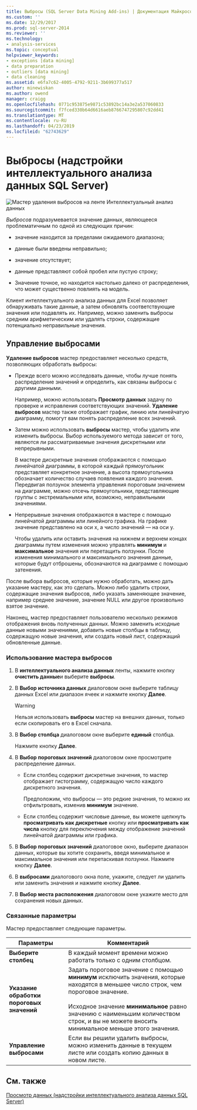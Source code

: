 ```yaml
---
title: Выбросы (SQL Server Data Mining Add-ins) | Документация Майкрософт
ms.custom: ''
ms.date: 12/29/2017
ms.prod: sql-server-2014
ms.reviewer: ''
ms.technology:
- analysis-services
ms.topic: conceptual
helpviewer_keywords:
- exceptions [data mining]
- data preparation
- outliers [data mining]
- data cleaning
ms.assetid: e6fa7c62-4005-4792-9211-3b699377a517
author: minewiskan
ms.author: owend
manager: craigg
ms.openlocfilehash: 0771c953875e9871c53892bc14a3e2a537060833
ms.sourcegitcommit: f7fced330b64d6616aeb8766747295807c92dd41
ms.translationtype: MT
ms.contentlocale: ru-RU
ms.lasthandoff: 04/23/2019
ms.locfileid: "62743629"
---
```

# <a name="outliers-sql-server-data-mining-add-ins"></a>Выбросы (надстройки интеллектуального анализа данных SQL Server)
  ![Мастер удаления выбросов на ленте Интеллектуальный анализ данных](media/dmc-outliers.gif "мастер удаления выбросов на ленте Интеллектуальный анализ данных")  
  
 *Выбросов* подразумевается значение данных, являющееся проблематичным по одной из следующих причин:  
  
-   значение находится за пределами ожидаемого диапазона;  
  
-   данные были введены неправильно;  
  
-   значение отсутствует;  
  
-   данные представляют собой пробел или пустую строку;  
  
-   Значение точное, но находится настолько далеко от распределения, что может существенно повлиять на модель.  
  
 Клиент интеллектуального анализа данных для Excel позволяет обнаруживать такие данные, а затем обновлять соответствующие значения или подавлять их. Например, можно заменить выбросы средним арифметическим или удалять строки, содержащие потенциально неправильные значения.  
  
## <a name="handling-outliers"></a>Управление выбросами  
 **Удаление выбросов** мастер предоставляет несколько средств, позволяющих обработать выбросы:  
  
-   Прежде всего можно исследовать данные, чтобы лучше понять распределение значений и определить, как связаны выбросы с другими данными.  
  
     Например, можно использовать **Просмотр данных** задачу по проверке и исправления соответствующих значений. **Удаление выбросов** мастер также отображает график, линию или линейчатую диаграмму, помогут вам понять распределение всех значений.  
  
-   Затем можно использовать **выбросы** мастер, чтобы удалить или изменить выбросы. Выбор используемого метода зависит от того, являются ли рассматриваемые значения дискретными или непрерывными.  
  
     В мастере дискретные значения отображаются с помощью линейчатой диаграммы, в которой каждый прямоугольник представляет конкретное значение, а высота прямоугольника обозначает количество случаев появления каждого значения. Передвигая ползунок элемента управления пороговым значением на диаграмме, можно отсечь прямоугольники, представляющие группы с экстремальными или, возможно, неправильными значениями.  
  
-   Непрерывные значения отображаются в мастере с помощью линейчатой диаграммы или линейного графика. На графике значение представлено на оси x, а число значений — на оси y.  
  
     Чтобы удалить или оставить значения на нижнем и верхнем концах диаграммы путем изменения можно управлять **минимум** и **максимальное** значения или перетащить ползунки. После изменения минимального и максимального значения данные, которые будут отброшены, обозначаются на диаграмме с помощью затенения.  
  
 После выбора выбросов, которые нужно обработать, можно дать указание мастеру, как это сделать. Можно либо удалить строки, содержащие значения выбросов, либо указать заменяющее значение, например среднее значение, значение NULL или другое произвольно взятое значение.  
  
 Наконец, мастер предоставляет пользователю несколько режимов отображения вновь полученных данных. Можно заменить исходные данные новыми значениями, добавить новые столбцы в таблицу, содержащую новые значения, или создать новый лист, содержащий обновленные данные.  
  
### <a name="using-the-outlier-wizard"></a>Использование мастера выбросов  
  
1.  В **интеллектуального анализа данных** ленты, нажмите кнопку **очистить данные**и выберите **выбросы**.  
  
2.  В **Выбор источника данных** диалоговом окне выберите таблицу данных Excel или диапазон ячеек и нажмите кнопку **Далее**.  
  
    > [!WARNING]  
    >  Нельзя использовать **выбросы** мастер на внешних данных, только если скопировать его в Excel сначала.  
  
3.  В **Выбор столбца** диалоговом окне выберите **единый** столбца.  
  
     Нажмите кнопку **Далее**.  
  
4.  В **Выбор пороговых значений** диалоговом окне просмотрите распределение данных.  
  
    -   Если столбец содержит дискретные значения, то мастер отображает гистограмму, содержащую число каждого дискретного значения.  
  
         Предположим, что выбросы — это редкие значения, то можно их отфильтровать, изменив **минимум** значение.  
  
    -   Если столбец содержит числовые данные, вы можете щелкнуть **просматривать как дискретные** кнопку или **просматривать как числа** кнопку для переключения между отображение значений линейчатой диаграммы или графика.  
  
5.  В **Выбор пороговых значений** диалоговое окно, выберите диапазон данных, которые вы хотите сохранить, введя минимальное и максимальное значения или перетаскивая ползунки. Нажмите кнопку **Далее**.  
  
6.  В **выбросами** диалогового окна поле, укажите, следует ли удалить или заменить значения и нажмите кнопку **Далее**.  
  
7.  В **Выбор места расположения** диалоговом окне укажите место для сохранения новых данных.  
  
### <a name="related-options"></a>Связанные параметры  
 Мастер предоставляет следующие параметры.  
  
|**Параметры**|**Комментарий**|  
|-----------------|-----------------|  
|**Выберите столбец**|В каждый момент времени можно работать только с одним столбцом.|  
|**Указание обработки пороговых значений**|Задать пороговое значение с помощью **минимум** исключить значения, которые находятся в меньшее число строк, чем пороговое значение.<br /><br /> Исходное значение **минимальное** равно значению с наименьшим количеством строк, и вы не можете вносить минимальное меньше этого значения.|  
|**Управление выбросами**|Если вы решили удалить выбросы, можно изменить данные в текущем листе или создать копию данных в новом листе.|  
  
## <a name="see-also"></a>См. также  
 [Просмотр данных &#40;надстройки интеллектуального анализа данных SQL Server&#41;](explore-data-sql-server-data-mining-add-ins.md)  
  
  
